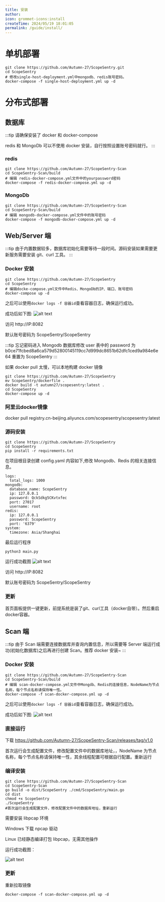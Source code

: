 ```yaml
---
title: 安装
author:
icon: grommet-icons:install
createTime: 2024/05/19 18:01:05
permalink: /guide/install/
---
```


# 单机部署
```
git clone https://github.com/Autumn-27/ScopeSentry.git
cd ScopeSentry
# 修改single-host-deployment.yml中mongodb、redis账号密码。
docker-compose -f single-host-deployment.yml up -d
```



# 分布式部署
## 数据库

:::tip
请确保安装了 docker 和 docker-compose

redis 和 MongoDb 可以不使用 docker 安装，自行按照设置账号密码就行。
:::

### redis

```
git clone https://github.com/Autumn-27/ScopeSentry-Scan
cd ScopeSentry-Scan/build
# 编辑 redis-docker-compose.yml文件中的yourpassword密码
docker-compose -f redis-docker-compose.yml up -d
```

### MongoDb

```
git clone https://github.com/Autumn-27/ScopeSentry-Scan
cd ScopeSentry-Scan/build
# 编辑 mongodb-docker-compose.yml文件中的账号密码
docker-compose -f mongodb-docker-compose.yml up -d
```

## Web/Server 端

:::tip
由于内置数据较多，数据库初始化需要等待一段时间。源码安装如果需要更新服务需要安装 git、curl 工具。
:::

### Docker 安装 

```
git clone https://github.com/Autumn-27/ScopeSentry
cd ScopeSentry
# 编辑docke-compose.yml文件中Redis、MongoDb的IP、端口、账号密码
docker-compose up -d
```

之后可以使用`docker logs -f 容器id`查看容器日志，确保运行成功。

成功后如下图:
![alt text](/images/docker-server.png)

访问 http://IP:8082

默认账号密码为 ScopeSentry/ScopeSentry

:::tip
忘记密码进入 Mongodb 数据库修改 user 表中的 password 为 b0ce71fcbed8a6ca579d52800145119cc7d999dc8651b62dfc1ced9a984e6e64
重置为 ScopeSentry
:::

如果 docker pull 太慢，可以本地构建 docker 镜像

```
git clone https://github.com/Autumn-27/ScopeSentry
mv ScopeSentry/dockerfile .
docker build -t autumn27/scopesentry:latest .
cd ScopeSentry
docker-compose up -d
```

### 阿里云docker镜像
docker pull registry.cn-beijing.aliyuncs.com/scopesentry/scopesentry:latest


### 源码安装

```
git clone https://github.com/Autumn-27/ScopeSentry
cd ScopeSentry
pip install -r requirements.txt
```

在项目根目录创建 config.yaml
内容如下,修改 Mongodb、Redis 的相关连接信息。

```
logs:
  total_logs: 1000
mongodb:
  database_name: ScopeSentry
  ip: 127.0.0.1
  password: QckSdkg5CKvtxfec
  port: 27017
  username: root
redis:
  ip: 127.0.0.1
  password: ScopeSentry
  port: '6379'
system:
  timezone: Asia/Shanghai
```

最后运行程序

```
python3 main.py
```

运行成功截图
![alt text](/images/image.png)

访问 http://IP:8082

默认账号密码为 ScopeSentry/ScopeSentry

### 更新
首页面板提供一键更新，前提系统是装了git、curl工具（docker自带）。然后重启docker容器。

## Scan 端

:::tip
由于 Scan 端需要连接数据库并查询内置信息，所以需要等 Server 端运行成功(初始化数据库)之后再进行创建 Scan。推荐 docker 安装~
:::

### Docker 安装

```
git clone https://github.com/Autumn-27/ScopeSentry-Scan
cd ScopeSentry-Scan/build
# 编辑 scan-docker-compose.yml文件中Mongdb、Redis的连接信息，NodeName为节点名称，每个节点名称请保持唯一性。
docker-compose -f scan-docker-compose.yml up -d
```

之后可以使用`docker logs -f 容器id`查看容器日志，确保运行成功。

成功后如下图:
![alt text](/images/image-1.png)

### 直接运行

下载
https://github.com/Autumn-27/ScopeSentry-Scan/releases/tag/v1.0

首次运行会生成配置文件，修改配置文件中的数据库地址，，NodeName 为节点名称，每个节点名称请保持唯一性，其余线程配置可根据自行配置。重新运行

### 编译安装

```
git clone https://github.com/Autumn-27/ScopeSentry-Scan
cd ScopeSentry-Scan
go build -o dist/ScopeSentry ./cmd/ScopeSentry/main.go
cd dist
chmod +x ScopeSentry
./ScopeSentry
#首次运行会生成配置文件，修改配置文件中的数据库地址，重新运行
```

需要安装 libpcap 环境

Windows 下载 npcap 驱动

Linux 已经静态编译打包 libpcap，无需其他操作

运行成功截图：

![alt text](/images/image-1.png)


### 更新
重新拉取镜像

`docker-compose -f scan-docker-compose.yml up -d`
